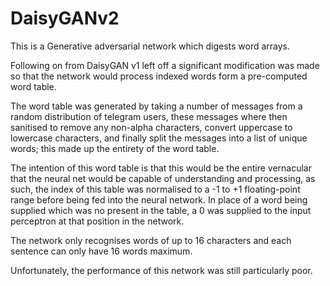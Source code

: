 # DaisyGANv2
This is a Generative adversarial network which digests word arrays. 

Following on from DaisyGAN v1 left off a significant modification was made so that the network would process indexed words form a pre-computed word table.

The word table was generated by taking a number of messages from a random distribution of telegram users, these messages where then sanitised to remove any non-alpha characters, convert uppercase to lowercase characters, and finally split the messages into a list of unique words; this made up the entirety of the word table.

The intention of this word table is that this would be the entire vernacular that the neural net would be capable of understanding and processing, as such, the index of this table was normalised to a -1 to +1 floating-point range before being fed into the neural network. In place of a word being supplied which was no present in the table, a 0 was supplied to the input perceptron at that position in the network.

The network only recognises words of up to 16 characters and each sentence can only have 16 words maximum.

Unfortunately, the performance of this network was still particularly poor.
